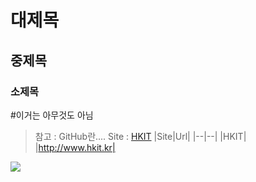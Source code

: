# 대제목
## 중제목
### 소제목
#이거는 아무것도 아님
>참고 : GitHub란....
Site : [HKIT](http://www.hkit.kr)
|Site|Url|
|--|--|
|HKIT| |http://www.hkit.kr|
<img src="https://www.google.com/images/branding/googlelogo/2x/googlelogo_color_272x92dp.png">
